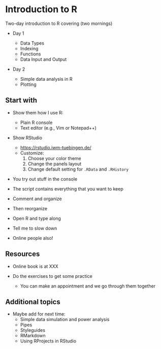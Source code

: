 # Introduction to R

Two-day introduction to R covering (two mornings)

* Day 1
  - Data Types
  - Indexing
  - Functions
  - Data Input and Output

* Day 2
  - Simple data analysis in R
  - Plotting

## Start with

* Show them how I use R:
  - Plain R console
  - Text editor (e.g., Vim or Notepad++)

* Show RStudio
  - https://rstudio.iwm-tuebingen.de/
  - Customize:
    1. Choose your color theme
    2. Change the panels layout
    3. Change default setting for `.RData` and `.RHistory`

* You try out stuff in the console

* The script contains everything that you want to keep

* Comment and organize

* Then reorganize

* Open R and type along

* Tell me to slow down

* Online people also!

## Resources

* Online book is at XXX

* Do the exercises to get some practice
  - You can make an appointment and we go through them together

## Additional topics

* Maybe add for next time:
  - Simple data simulation and power analysis
  - Pipes
  - Styleguides
  - RMarkdown
  - Using RProjects in RStudio

